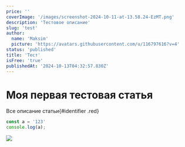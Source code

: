 ```yaml
---
price: ''
coverImage: '/images/screenshot-2024-10-11-at-13.58.24-EzMT.png'
description: 'Тестовое описание'
slug: 'test'
author:
  name: 'Maksim'
  picture: 'https://avatars.githubusercontent.com/u/116797616?v=4'
status: 'published'
title: 'Тест'
isFree: 'true'
publishedAt: '2024-10-13T04:32:57.830Z'
---
```


# Моя первая тестовая статья

Все описание статьи{#identifier .red}

```javascript
const a = '123'
console.log(a);
```

![](/images/screenshot-2024-10-11-at-13.58.24-I4Nj.png)